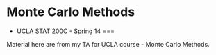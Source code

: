 Monte Carlo Methods 
===
- UCLA STAT 200C - Spring 14
===

Material here are from my TA for UCLA course - Monte Carlo Methods.
